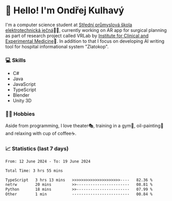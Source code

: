 # 👋 Hello! I'm Ondřej Kulhavý

I'm a computer science student at [Střední průmyslová škola elektrotechnická ječná](https://www.spsejecna.cz/)👨‍🎓, currently working on AR app for surgical planning as part of research project called VRLab by [Institute for Clinical and Experimental Medicine](https://www.ikem.cz/en/)🏥.
In addition to that I focus on developing AI writing tool for hospital informational system "Zlatokop".

### 💻 Skills
- C#
- Java
- JavaScript
- TypeScript
- Blender
- Unity 3D

### 🏋️‍♂️ Hobbies

Aside from programming, I love theater🎭, training in a gym💪, oil-painting🎨 and relaxing with cup of coffee☕.
### 📈 Statistics (last 7 days)
<!--START_SECTION:waka-->

```txt
From: 12 June 2024 - To: 19 June 2024

Total Time: 3 hrs 55 mins

TypeScript   3 hrs 13 mins   >>>>>>>>>>>>>>>>>>>>>----   82.36 %
netrw        20 mins         >>-----------------------   08.81 %
Python       18 mins         >>-----------------------   07.99 %
Other        1 min           -------------------------   00.84 %
```

<!--END_SECTION:waka-->




